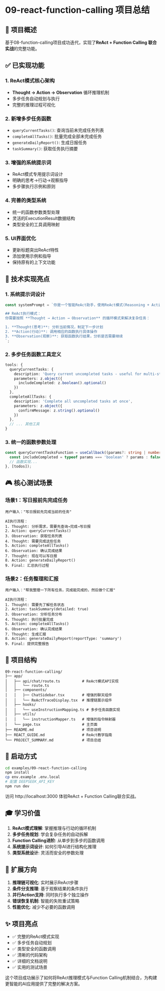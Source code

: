# 09-react-function-calling 项目总结

## 🎯 项目概述

基于08-function-calling项目成功迭代，实现了**ReAct + Function Calling 联合实战**的完整功能。

## ✅ 已实现功能

### 1. ReAct模式核心架构
- **Thought → Action → Observation** 循环推理机制
- 多步任务自动规划与执行
- 完整的推理过程可视化

### 2. 新增多步任务函数
- `queryCurrentTasks()`: 查询当前未完成任务列表
- `completeAllTasks()`: 批量完成全部未完成任务  
- `generateDailyReport()`: 生成日报任务
- `taskSummary()`: 获取任务执行摘要

### 3. 增强的系统提示词
- ReAct模式专用提示词设计
- 明确的思考→行动→观察指导
- 多步骤执行示例和原则

### 4. 完善的类型系统
- 统一的函数参数类型处理
- 灵活的ExecutionResult数据结构
- 类型安全的工具调用映射

### 5. UI界面优化
- 更新标题突出ReAct特性
- 添加使用示例和指导
- 保持原有的上下文功能

## 🔧 技术实现亮点

### 1. 系统提示词设计
```typescript
const systemPrompt = `你是一个智能ReAct助手，使用ReAct模式(Reasoning + Acting)执行多步任务规划。

## ReAct执行模式：
你需要按照 **Thought → Action → Observation** 的循环模式来解决复杂任务：

1. **Thought(思考)**: 分析当前情况，制定下一步计划
2. **Action(行动)**: 调用相应的函数执行具体操作  
3. **Observation(观察)**: 获取函数执行结果，分析是否需要继续
`;
```

### 2. 多步任务函数工具定义
```typescript
tools: {
  queryCurrentTasks: {
    description: 'Query current uncompleted tasks - useful for multi-step planning',
    parameters: z.object({
      includeCompleted: z.boolean().optional()
    })
  },
  completeAllTasks: {
    description: 'Complete all uncompleted tasks at once',
    parameters: z.object({
      confirmMessage: z.string().optional()
    })
  },
  // ... 其他工具
}
```

### 3. 统一的函数参数处理
```typescript
const queryCurrentTasksFunction = useCallback((params?: string | number | boolean | undefined): ExecutionResult => {
  const includeCompleted = typeof params === 'boolean' ? params : false;
  // 函数实现...
}, [todos]);
```

## 🎮 核心测试场景

### 场景1：写日报前先完成任务
```
用户输入："写日报前先完成当前的任务"

AI执行流程：
1. Thought: 分析需求，需要先查询→完成→写日报
2. Action: queryCurrentTasks() 
3. Observation: 获取任务列表
4. Thought: 需要完成这些任务
5. Action: completeAllTasks()
6. Observation: 确认完成结果  
7. Thought: 现在可以写日报
8. Action: generateDailyReport()
9. Final: 汇总执行过程
```

### 场景2：任务整理和汇报
```
用户输入："帮我整理一下所有任务，完成能完成的，然后做个汇报"

AI执行流程：
1. Thought: 需要先了解任务状态
2. Action: taskSummary(detailed: true)
3. Observation: 分析任务分布
4. Thought: 执行批量完成
5. Action: completeAllTasks()
6. Observation: 确认完成结果
7. Thought: 生成汇报
8. Action: generateDailyReport(reportType: 'summary')
9. Final: 提供完整报告
```

## 📁 项目结构

```
09-react-function-calling/
├── app/
│   ├── api/chat/route.ts          # ReAct模式API实现
│   │   └── route.ts
│   ├── components/
│   │   ├── ChatSidebar.tsx        # 增强的聊天组件
│   │   └── ReActTraceDisplay.tsx  # 推理链展示组件
│   ├── hooks/
│   │   └── useInstructionMapping.ts # 多步任务函数实现
│   ├── utils/
│   │   └── instructionMapper.ts   # 增强的指令映射器
│   └── page.tsx                   # 主页面
├── README.md                      # 项目说明
├── REACT_GUIDE.md                 # ReAct教学指南
└── PROJECT_SUMMARY.md             # 项目总结
```

## 🚀 启动方式

```bash
cd examples/09-react-function-calling
npm install
cp env.example .env.local
# 配置 DEEPSEEK_API_KEY
npm run dev
```

访问 http://localhost:3000 体验ReAct + Function Calling联合实战。

## 🎓 学习价值

1. **ReAct模式理解**: 掌握推理与行动的循环机制
2. **多步任务规划**: 学会复杂任务的自动拆解
3. **Function Calling进阶**: 从单步到多步的函数调用
4. **系统提示词设计**: 如何引导AI进行结构化推理
5. **类型系统设计**: 灵活而安全的参数处理

## 🔮 扩展方向

1. **推理链可视化**: 实时展示ReAct步骤
2. **条件分支推理**: 基于观察结果的条件执行
3. **并行Action支持**: 同时执行多个独立操作
4. **错误恢复机制**: 智能的失败重试策略
5. **性能优化**: 减少不必要的函数调用

## ✨ 项目亮点

- ✅ 完整的ReAct模式实现
- ✅ 多步任务自动规划
- ✅ 类型安全的函数调用
- ✅ 清晰的代码架构
- ✅ 详细的文档说明
- ✅ 实用的测试场景

这个项目成功展示了如何将ReAct推理模式与Function Calling机制结合，为构建更智能的AI应用提供了完整的解决方案。 